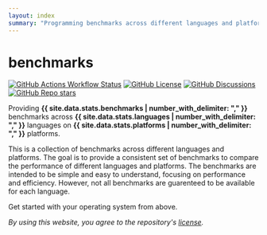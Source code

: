 ```yaml
---
layout: index
summary: "Programming benchmarks across different languages and platforms."
---
```


# benchmarks

[![GitHub Actions Workflow Status](https://img.shields.io/github/actions/workflow/status/gmitch215/benchmarks/build.yml)](https://github.com/gmitch215/benchmarks)
[![GitHub License](https://img.shields.io/github/license/gmitch215/benchmarks)](https://github.com/gmitch215/benchmarks)
[![GitHub Discussions](https://img.shields.io/github/discussions/gmitch215/benchmarks)](https://github.com/gmitch215/benchmarks/discussions)
[![GitHub Repo stars](https://img.shields.io/github/stars/gmitch215/benchmarks?style=flat)](https://github.com/gmitch215/benchmarks)

Providing **{{ site.data.stats.benchmarks | number_with_delimiter: "," }}** benchmarks across **{{ site.data.stats.languages | number_with_delimiter: "," }}** languages on **{{ site.data.stats.platforms | number_with_delimiter: "," }}** platforms.

This is a collection of benchmarks across different languages and platforms. The goal is to provide a consistent set of benchmarks to compare the performance of different languages and platforms. The benchmarks are intended to be simple and easy to understand, focusing on performance and efficiency. However, not all benchmarks are guarenteed to be available for each language.

Get started with your operating system from above.

*By using this website, you agree to the repository's [license](https://github.com/gmitch215/benchmarks/blob/master/LICENSE).*
